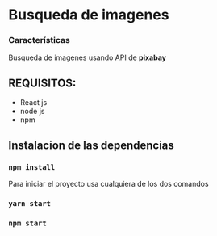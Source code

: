 # Busqueda de imagenes


### Características

Busqueda de imagenes usando API de **pixabay** 

## REQUISITOS:

- React js
- node js
- npm

## Instalacion de las dependencias

### `npm install`

Para iniciar el proyecto usa cualquiera de los dos comandos

### `yarn start`
### `npm start`